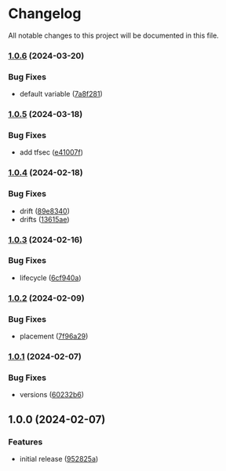 # Changelog

All notable changes to this project will be documented in this file.

### [1.0.6](https://github.com/finisterra-io/terraform-aws-launch-template/compare/v1.0.5...v1.0.6) (2024-03-20)


### Bug Fixes

* default variable ([7a8f281](https://github.com/finisterra-io/terraform-aws-launch-template/commit/7a8f281a671bb431e1f178ffdde667a243fda931))

### [1.0.5](https://github.com/finisterra-io/terraform-aws-launch-template/compare/v1.0.4...v1.0.5) (2024-03-18)


### Bug Fixes

* add tfsec ([e41007f](https://github.com/finisterra-io/terraform-aws-launch-template/commit/e41007fecce0d1f2eaae7c0be6e18b25777856a8))

### [1.0.4](https://github.com/finisterra-io/terraform-aws-launch-template/compare/v1.0.3...v1.0.4) (2024-02-18)


### Bug Fixes

* drift ([89e8340](https://github.com/finisterra-io/terraform-aws-launch-template/commit/89e8340617d96b71b9446e2065c73b4c96a1b5f9))
* drifts ([13615ae](https://github.com/finisterra-io/terraform-aws-launch-template/commit/13615ae437ac3e3f5e3d450e5fe338191acaa01a))

### [1.0.3](https://github.com/finisterra-io/terraform-aws-launch-template/compare/v1.0.2...v1.0.3) (2024-02-16)


### Bug Fixes

* lifecycle ([6cf940a](https://github.com/finisterra-io/terraform-aws-launch-template/commit/6cf940aed2e0deac158503537c68da850c32d3cd))

### [1.0.2](https://github.com/finisterra-io/terraform-aws-launch-template/compare/v1.0.1...v1.0.2) (2024-02-09)


### Bug Fixes

* placement ([7f96a29](https://github.com/finisterra-io/terraform-aws-launch-template/commit/7f96a2950ddb018f25f2696795101c328d8dd651))

### [1.0.1](https://github.com/finisterra-io/terraform-aws-launch-template/compare/v1.0.0...v1.0.1) (2024-02-07)


### Bug Fixes

* versions ([60232b6](https://github.com/finisterra-io/terraform-aws-launch-template/commit/60232b618ee9583195a76a698808d75f1c25adda))

## 1.0.0 (2024-02-07)


### Features

* initial release ([952825a](https://github.com/finisterra-io/terraform-aws-launch-template/commit/952825a396f30d8d6104613f0ba534d4f47aa421))
